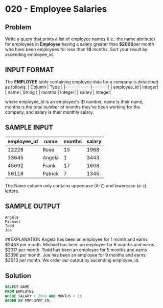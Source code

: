 # 020 - Employee Salaries
## Problem

Write a query that prints a list of employee names (i.e.: the name attribute) for employees in **Employee** having a salary greater than
**$2000**per month who have been employees for less than **10** months. Sort your result by ascending employee_id.

## INPUT FORMAT

The **EMPLOYEE** table containing employee data for a company is described as follows:
| Column	    | Type   |
|-------------|--------|
| employee_id	| Integer|
| name	      | String |
| months	    | Integer|
| salary	    | Integer|

where employee_id is an employee's ID number, name is their name, months is the total number of months they've been working for 
the company, and salary is their monthly salary.

## SAMPLE INPUT 

| employee_id | name    | months | salary |
|-------------|---------|--------|--------|
|    12228    | Rose    | 15     | 1968   |
|    33645  	| Angela  | 1      | 3443   |
|    45692	  | Frank   | 17     | 1608   |
|    56118    | Patrick | 7      | 1345   |

The Name column only contains uppercase (A-Z) and lowercase (a-z) letters.

## SAMPLE OUTPUT 
```
Angela
Michael
Todd
Joe
```
##EXPLANATION
Angela has been an employee for 1 month and earns $3443 per month.
Michael has been an employee for 6 months and earns $2017 per month.
Todd has been an employee for 5 months and earns $3396 per month.
Joe has been an employee for 9 months and earns $3573 per month.
We order our output by ascending employee_id.

## Solution
```sql
SELECT NAME
FROM EMPLOYEE
WHERE SALARY > 2000 AND MONTHS < 10
ORDER BY EMPLOYEE_ID;
```
